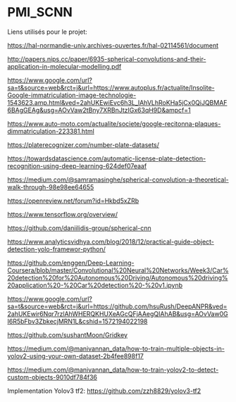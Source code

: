 # PMI_SCNN

Liens utilisés pour le projet:

https://hal-normandie-univ.archives-ouvertes.fr/hal-02114561/document

http://papers.nips.cc/paper/6935-spherical-convolutions-and-their-application-in-molecular-modelling.pdf

https://www.google.com/url?sa=t&source=web&rct=j&url=https://www.autoplus.fr/actualite/Insolite-Google-immatriculation-image-technologie-1543623.amp.html&ved=2ahUKEwiEvc6h3L_lAhVLhRoKHa5jCx0QiJQBMAF6BAgGEAg&usg=AOvVaw2tBny7XRBnJtzIGx63qH9D&ampcf=1

https://www.auto-moto.com/actualite/societe/google-recitonna-plaques-dimmatriculation-223381.html

https://platerecognizer.com/number-plate-datasets/

https://towardsdatascience.com/automatic-license-plate-detection-recognition-using-deep-learning-624def07eaaf

https://medium.com/@samramasinghe/spherical-convolution-a-theoretical-walk-through-98e98ee64655

https://openreview.net/forum?id=Hkbd5xZRb

https://www.tensorflow.org/overview/

https://github.com/daniilidis-group/spherical-cnn

https://www.analyticsvidhya.com/blog/2018/12/practical-guide-object-detection-yolo-framewor-python/

https://github.com/enggen/Deep-Learning-Coursera/blob/master/Convolutional%20Neural%20Networks/Week3/Car%20detection%20for%20Autonomous%20Driving/Autonomous%20driving%20application%20-%20Car%20detection%20-%20v1.ipynb

https://www.google.com/url?sa=t&source=web&rct=j&url=https://github.com/hsuRush/DeepANPR&ved=2ahUKEwir6Nqr7rzlAhWHERQKHUXeAGcQFjAAegQIAhAB&usg=AOvVaw0GI6R5bFbv3ZbkecjMRN1L&cshid=1572194022198

https://github.com/sushantMoon/Gridkey

https://medium.com/@manivannan_data/how-to-train-multiple-objects-in-yolov2-using-your-own-dataset-2b4fee898f17

https://medium.com/@manivannan_data/how-to-train-yolov2-to-detect-custom-objects-9010df784f36


Implementation Yolov3 tf2:
https://github.com/zzh8829/yolov3-tf2
